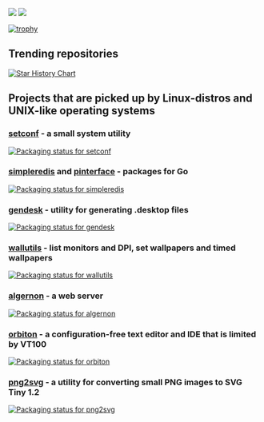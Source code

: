 ![](https://github-profile-summary-cards.vercel.app/api/cards/stats?username=xyproto&theme=nord_dark) ![](https://github-profile-summary-cards.vercel.app/api/cards/repos-per-language?username=xyproto&theme=nord_dark)

[![trophy](https://github-profile-trophy.vercel.app/?username=xyproto&theme=gruvbox&column=7&margin-w=15&margin-h=15&title=AllSuperRank,MultiLanguage,Stars,Commits,Follower,Issues,PullRequest)](https://github.com/xyproto)

## Trending repositories

[![Star History Chart](https://api.star-history.com/svg?repos=xyproto/orbiton,xyproto/wallutils,xyproto/png2svg,xyproto/algernon,xyproto/sdl2-examples,xyproto/permissions2,xyproto/setconf&type=Date)](https://star-history.com/#xyproto/orbiton&xyproto/wallutils&xyproto/png2svg&xyproto/algernon&xyproto/sdl2-examples&xyproto/permissions2&xyproto/setconf&Date)

## Projects that are picked up by Linux-distros and UNIX-like operating systems

### [setconf](https://github.com/xyproto/setconf) - a small system utility

[![Packaging status for setconf](https://repology.org/badge/vertical-allrepos/setconf.svg)](https://github.com/xyproto/setconf)

### [simpleredis](https://github.com/xyproto/simpleredis) and [pinterface](https://github.com/xyproto/pinterface) - packages for Go

[![Packaging status for simpleredis](https://repology.org/badge/vertical-allrepos/go:github-xyproto-simpleredis.svg)](https://github.com/xyproto/simpleredis)

### [gendesk](https://github.com/xyproto/gendesk) - utility for generating .desktop files

[![Packaging status for gendesk](https://repology.org/badge/vertical-allrepos/gendesk.svg)](https://github.com/xyproto/gendesk)

### [wallutils](https://github.com/xyproto/wallutils) - list monitors and DPI, set wallpapers and timed wallpapers

[![Packaging status for wallutils](https://repology.org/badge/vertical-allrepos/wallutils.svg)](https://github.com/xyproto/wallutils)

### [algernon](https://github.com/xyproto/algernon) - a web server

[![Packaging status for algernon](https://repology.org/badge/vertical-allrepos/algernon.svg)](https://github.com/xyproto/algernon)

### [orbiton](https://github.com/xyproto/orbiton) - a configuration-free text editor and IDE that is limited by VT100

[![Packaging status for orbiton](https://repology.org/badge/vertical-allrepos/orbiton.svg)](https://github.com/xyproto/orbiton)

### [png2svg](https://github.com/xyproto/png2svg) - a utility for converting small PNG images to SVG Tiny 1.2

[![Packaging status for png2svg](https://repology.org/badge/vertical-allrepos/png2svg.svg)](https://github.com/xyproto/png2svg)
